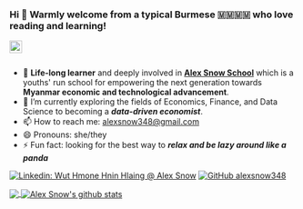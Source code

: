 ### Hi 👋 Warmly welcome from a typical Burmese 🇲🇲🇲🇲 who love reading and learning! 

<a href="https://www.linkedin.com/in/wuthmonehninhlaing/" target="_blank">
  <img align="left" alt="My Linkdein" width="22px" src="https://cdn.jsdelivr.net/npm/simple-icons@v3/icons/linkedin.svg" />
</a>
<br/>
<br/>

- 🔭 **Life-long learner** and deeply involved in [**Alex Snow School**](https://www.alexsnowschool.org/) which is a youths' run school for empowering the next generation towards **Myanmar economic and technological advancement**. 
- 🌱 I’m currently exploring the fields of Economics, Finance, and Data Science to becoming a **_data-driven economist_**. 
- 📫 How to reach me: alexsnow348@gmail.com
- 😄 Pronouns: she/they
- ⚡ Fun fact: looking for the best way to **_relax and be lazy around like a panda_**

[![Linkedin: Wut Hmone Hnin Hlaing @ Alex Snow](https://img.shields.io/badge/-AlexSnow-blue?style=flat-square&logo=Linkedin&logoColor=white&link=https://www.linkedin.com/in/wuthmonehninhlaing/)](https://www.linkedin.com/in/wuthmonehninhlaing/)
[![GitHub alexsnow348](https://img.shields.io/github/followers/alexsnow348?label=follow&style=social)](https://cdn.jsdelivr.net/npm/simple-icons@v3/icons/github.svg)

<a href="https://github.com/alexsnow348" target="_blank">
  <img align="center" src="https://github-readme-stats.vercel.app/api/top-langs/?username=alexsnow348&theme=light&hide_langs_below=1" />
</a>
<a href="https://github.com/alexsnow348" target="_blank">
 <img align="center" src="https://github-readme-stats.vercel.app/api?username=alexsnow348&show_icons=true&theme=light&line_height=27" alt="Alex Snow's github stats"/>
</a>

